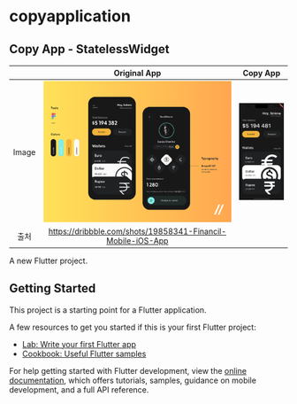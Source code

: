 # copyapplication

## Copy App - StatelessWidget

| | Original App | Copy App |
|:-:|:-:|:-:|
|Image|![Alt text](image.png)| ![Alt text](image-1.png) |
|출처|https://dribbble.com/shots/19858341-Financil-Mobile-iOS-App| |


A new Flutter project.

## Getting Started

This project is a starting point for a Flutter application.

A few resources to get you started if this is your first Flutter project:

- [Lab: Write your first Flutter app](https://docs.flutter.dev/get-started/codelab)
- [Cookbook: Useful Flutter samples](https://docs.flutter.dev/cookbook)

For help getting started with Flutter development, view the
[online documentation](https://docs.flutter.dev/), which offers tutorials,
samples, guidance on mobile development, and a full API reference.